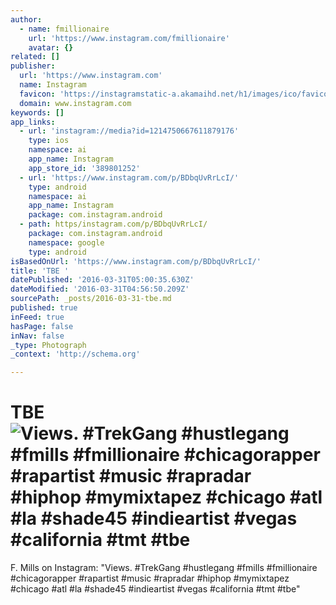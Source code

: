 ```yaml
---
author:
  - name: fmillionaire
    url: 'https://www.instagram.com/fmillionaire'
    avatar: {}
related: []
publisher:
  url: 'https://www.instagram.com'
  name: Instagram
  favicon: 'https://instagramstatic-a.akamaihd.net/h1/images/ico/favicon.ico/7cdab0872b15.ico'
  domain: www.instagram.com
keywords: []
app_links:
  - url: 'instagram://media?id=1214750667611879176'
    type: ios
    namespace: ai
    app_name: Instagram
    app_store_id: '389801252'
  - url: 'https://www.instagram.com/p/BDbqUvRrLcI/'
    type: android
    namespace: ai
    app_name: Instagram
    package: com.instagram.android
  - path: https/instagram.com/p/BDbqUvRrLcI/
    package: com.instagram.android
    namespace: google
    type: android
isBasedOnUrl: 'https://www.instagram.com/p/BDbqUvRrLcI/'
title: 'TBE '
datePublished: '2016-03-31T05:00:35.630Z'
dateModified: '2016-03-31T04:56:50.209Z'
sourcePath: _posts/2016-03-31-tbe.md
published: true
inFeed: true
hasPage: false
inNav: false
_type: Photograph
_context: 'http://schema.org'

---
```

# TBE ![Views. #TrekGang #hustlegang #fmills #fmillionaire #chicagorapper #rapartist #music #rapradar #hiphop #mymixtapez #chicago #atl #la #shade45 #indieartist #vegas #california #tmt #tbe](https://scontent.cdninstagram.com/t51.2885-15/s640x640/sh0.08/e35/11380099_1766173363598991_637645808_n.jpg?ig_cache_key=MTIxNDc1MDY2NzYxMTg3OTE3Ng%3D%3D.2)

F. Mills on Instagram: "Views. \#TrekGang \#hustlegang \#fmills \#fmillionaire \#chicagorapper \#rapartist \#music \#rapradar \#hiphop \#mymixtapez \#chicago \#atl \#la \#shade45 \#indieartist \#vegas \#california \#tmt \#tbe"